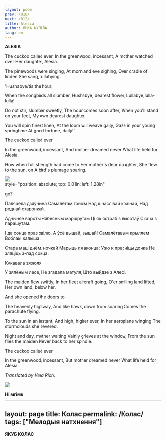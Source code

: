 ```yaml
---
layout: poem
prev: /010/
next: /012/
title: Alesia
author: ЯНКА КУПАЛА
lang: en
---
```



 
**ALESIA**

The cuckoo called ever. In the greenwood, incessant, A mother watched over Her daughter, Alesia.

The pinewoods were singing, At morn and eve sighing, Over cradle of linden She sang, lullabying.

'Hushabye/tis the hour,

When the songbirds all slumber, Hushabye, dearest flower, Lullabye,lulla-lulla!

Do not stir, slumber sweetly, The hour comes soon after, When you'll stand on your feet, My own dearest daughter.

You will spin finest linen, At the loom will weave gaily, Gaze in your young springtime At good fortune, daily!'

The cuckoo called ever

In the greenwood, incessant, And mother dreamed never What life held for Alesia.

How when full strength had come to Her mother's dear daughter, She flew to the sun, on A bird's plumage soaring.

![](2022-%D0%9C%D1%96%D0%BD%D1%81%D0%BA-%D0%BB%D1%83%D1%87%D0%BD%D0%B0%D1%81%D1%86%D1%8C-%D0%BC%D1%96%D0%BA%D0%BE%D0%BB%D0%B0-%D0%BC%D1%8F%D1%82%D0%BB%D1%96%D1%86%D0%BA%D1%96_html_dd730d60574b403d.jpg)  
style="position: absolute; top: 0.01in; left: 1.28in"

go?

  

Паляцела дзяўчына Самалётам гонкім Над шчаслівай краінай, Над роднай старонкай.

Адчыняе вароты Нябесным маршрутам Ці як ястраб з высотаў Скача з парашутам.

I да сонца праз хвілю, А ўсё вышай, вышай! Самалётавым крыллем Воблакі калыша.

Стара маці днём, ночкай Марыць ля аконца: Ужо к прасніцы дочка He зляціць з-пад сонца.

Кукавала зязюля

У зялёным лесе, He згадала матуля, Што выйдзе з Алесі.

The maiden flew swiftly, In her fleet aircraft going, O'er smiling land lifted, Her own land, below her.

And she opened the doors to

The heavenly highway, And like hawk, down from soaring Comes the parachute flying.

To the sun in an instant, And high, higher ever, In her aeroplane winging The stormclouds she severed.

Night and day, mother waiting Vainly grieves at the window, From the sun flies the maiden Never back to her spindle.

The cuckoo called ever

In the greenwood, incessant, But mother dreamed never What life held for Alesia.

_Translated by Vera Rich._

![](2022-%D0%9C%D1%96%D0%BD%D1%81%D0%BA-%D0%BB%D1%83%D1%87%D0%BD%D0%B0%D1%81%D1%86%D1%8C-%D0%BC%D1%96%D0%BA%D0%BE%D0%BB%D0%B0-%D0%BC%D1%8F%D1%82%D0%BB%D1%96%D1%86%D0%BA%D1%96_html_63a3312a0c980d4a.jpg)

**Hi мгімк**

  



---
layout: page
title: Колас
permalink: /Колас/
tags: ["Мелодыя натхнення"]
---


**ЯКУБ  КОЛАС**
